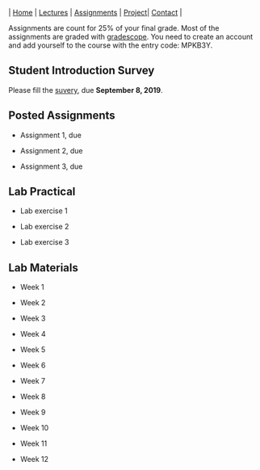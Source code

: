| [Home](index.md) | [Lectures](lectures.md) | [Assignments](assignments.md) | [Project](project.md)| [Contact](contact.md) |

Assignments are count for 25% of your final grade. Most of the assignments are graded with [gradescope](https://www.gradescope.com/). You need to create an account and add yourself to the course with the entry code: MPKB3Y.

## Student Introduction Survey

Please fill the [suvery](https://forms.gle/2iQKQrGpcXnXMsQe9), due **September 8, 2019**.


## Posted Assignments

- Assignment 1, due 

- Assignment 2, due 

- Assignment 3, due 


## Lab Practical

- Lab exercise 1 

- Lab exercise 2 

- Lab exercise 3


## Lab Materials

- Week 1

- Week 2

- Week 3

- Week 4

- Week 5

- Week 6

- Week 7

- Week 8

- Week 9

- Week 10

- Week 11

- Week 12
